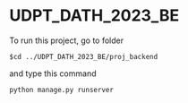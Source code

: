 # UDPT_DATH_2023_BE
To run this project, go to folder
```
$cd ../UDPT_DATH_2023_BE/proj_backend
```
and type this command 
```bash
python manage.py runserver
```
